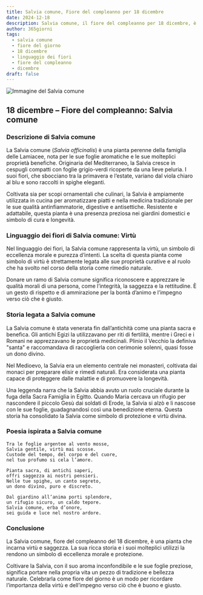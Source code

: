 ```yaml
---
title: Salvia comune, Fiore del compleanno per 18 dicembre
date: 2024-12-18
description: Salvia comune, il fiore del compleanno per 18 dicembre, è il simbolo di Virtù. Scopri il suo significato unico, le storie affascinanti e la poesia che celebra la sua bellezza.
author: 365giorni
tags:
  - salvia comune
  - fiore del giorno
  - 18 dicembre
  - linguaggio dei fiori
  - fiore del compleanno
  - dicembre
draft: false
---
```


![Immagine del Salvia comune](https://cdn.pixabay.com/photo/2019/05/17/13/00/sage-4209656_1280.jpg)

## 18 dicembre – Fiore del compleanno: Salvia comune

### Descrizione di Salvia comune

La Salvia comune (_Salvia officinalis_) è una pianta perenne della famiglia delle Lamiacee, nota per le sue foglie aromatiche e le sue molteplici proprietà benefiche. Originaria del Mediterraneo, la Salvia cresce in cespugli compatti con foglie grigio-verdi ricoperte da una lieve peluria. I suoi fiori, che sbocciano tra la primavera e l’estate, variano dal viola chiaro al blu e sono raccolti in spighe eleganti.

Coltivata sia per scopi ornamentali che culinari, la Salvia è ampiamente utilizzata in cucina per aromatizzare piatti e nella medicina tradizionale per le sue qualità antinfiammatorie, digestive e antisettiche. Resistente e adattabile, questa pianta è una presenza preziosa nei giardini domestici e simbolo di cura e longevità.

### Linguaggio dei fiori di Salvia comune: Virtù

Nel linguaggio dei fiori, la Salvia comune rappresenta la virtù, un simbolo di eccellenza morale e purezza d’intenti. La scelta di questa pianta come simbolo di virtù è strettamente legata alle sue proprietà curative e al ruolo che ha svolto nel corso della storia come rimedio naturale.

Donare un ramo di Salvia comune significa riconoscere e apprezzare le qualità morali di una persona, come l’integrità, la saggezza e la rettitudine. È un gesto di rispetto e di ammirazione per la bontà d’animo e l’impegno verso ciò che è giusto.

### Storia legata a Salvia comune

La Salvia comune è stata venerata fin dall’antichità come una pianta sacra e benefica. Gli antichi Egizi la utilizzavano per riti di fertilità, mentre i Greci e i Romani ne apprezzavano le proprietà medicinali. Plinio il Vecchio la definiva "santa" e raccomandava di raccoglierla con cerimonie solenni, quasi fosse un dono divino.

Nel Medioevo, la Salvia era un elemento centrale nei monasteri, coltivata dai monaci per preparare elisir e rimedi naturali. Era considerata una pianta capace di proteggere dalle malattie e di promuovere la longevità.

Una leggenda narra che la Salvia abbia avuto un ruolo cruciale durante la fuga della Sacra Famiglia in Egitto. Quando Maria cercava un rifugio per nascondere il piccolo Gesù dai soldati di Erode, la Salvia si alzò e li nascose con le sue foglie, guadagnandosi così una benedizione eterna. Questa storia ha consolidato la Salvia come simbolo di protezione e virtù divina.

### Poesia ispirata a Salvia comune

```
Tra le foglie argentee al vento mosse,  
Salvia gentile, virtù mai scosse.  
Custode del tempo, del corpo e del cuore,  
nel tuo profumo si cela l’amore.  

Pianta sacra, di antichi saperi,  
offri saggezza ai nostri pensieri.  
Nelle tue spighe, un canto segreto,  
un dono divino, puro e discreto.  

Dal giardino all’anima porti splendore,  
un rifugio sicuro, un caldo tepore.  
Salvia comune, erba d’onore,  
sei guida e luce nel nostro ardore.  
```

### Conclusione

La Salvia comune, fiore del compleanno del 18 dicembre, è una pianta che incarna virtù e saggezza. La sua ricca storia e i suoi molteplici utilizzi la rendono un simbolo di eccellenza morale e protezione.

Coltivare la Salvia, con il suo aroma inconfondibile e le sue foglie preziose, significa portare nella propria vita un pezzo di tradizione e bellezza naturale. Celebrarla come fiore del giorno è un modo per ricordare l’importanza della virtù e dell’impegno verso ciò che è buono e giusto.
